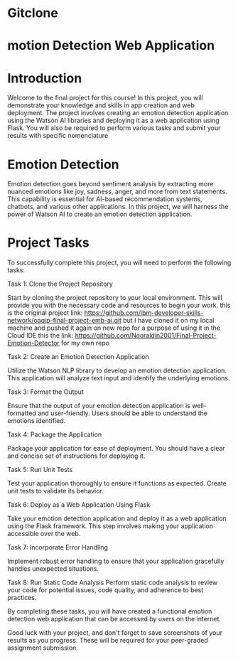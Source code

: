 # Gitclone
# motion Detection Web Application
# Introduction
Welcome to the final project for this course! In this project, you will demonstrate your knowledge and skills in app creation and web deployment. The project involves creating an emotion detection application using the Watson AI libraries and deploying it as a web application using Flask. You will also be required to perform various tasks and submit your results with specific nomenclature
# Emotion Detection
Emotion detection goes beyond sentiment analysis by extracting more nuanced emotions like joy, sadness, anger, and more from text statements. This capability is essential for AI-based recommendation systems, chatbots, and various other applications. In this project, we will harness the power of Watson AI to create an emotion detection application.
# Project Tasks
To successfully complete this project, you will need to perform the following tasks:

Task 1: Clone the Project Repository

Start by cloning the project repository to your local environment. This will provide you with the necessary code and resources to begin your work. this is the original project link: https://github.com/ibm-developer-skills-network/oaqjp-final-project-emb-ai.git but I have cloned it on my local machine and pushed it again on new repo for a purpose of using it in the Cloud IDE this the link: https://github.com/Nooraldin2001/Final-Project-Emotion-Detector for my own repo

Task 2: Create an Emotion Detection Application

Utilize the Watson NLP library to develop an emotion detection application. This application will analyze text input and identify the underlying emotions.

Task 3: Format the Output

Ensure that the output of your emotion detection application is well-formatted and user-friendly. Users should be able to understand the emotions identified.

Task 4: Package the Application

Package your application for ease of deployment. You should have a clear and concise set of instructions for deploying it.

Task 5: Run Unit Tests

Test your application thoroughly to ensure it functions as expected. Create unit tests to validate its behavior.

Task 6: Deploy as a Web Application Using Flask

Take your emotion detection application and deploy it as a web application using the Flask framework. This step involves making your application accessible over the web.

Task 7: Incorporate Error Handling

Implement robust error handling to ensure that your application gracefully handles unexpected situations.

Task 8: Run Static Code Analysis
Perform static code analysis to review your code for potential issues, code quality, and adherence to best practices.

By completing these tasks, you will have created a functional emotion detection web application that can be accessed by users on the internet.

Good luck with your project, and don't forget to save screenshots of your results as you progress. These will be required for your peer-graded assignment submission.
